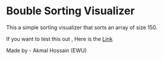 # Bouble Sorting Visualizer
This a simple sorting visualizer that sorts an array of size 150.

If you want to test this out , Here is the [Link](http://itzakmal.github.io/sort)

Made by - Akmal Hossain (EWU)
